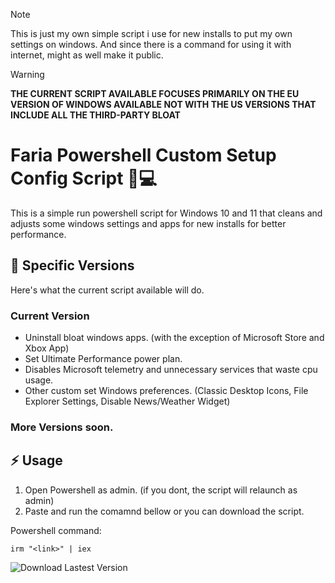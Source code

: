 > [!NOTE]
> This is just my own simple script i use for new installs to put my own settings on windows. And since there is a command for using it with internet, might as well make it public.

> [!WARNING]
> **THE CURRENT SCRIPT AVAILABLE FOCUSES PRIMARILY ON THE EU VERSION OF WINDOWS AVAILABLE NOT WITH THE US VERSIONS THAT INCLUDE ALL THE THIRD-PARTY BLOAT** 

# Faria Powershell Custom Setup Config Script :large_blue_diamond::computer:
This is a simple run powershell script for Windows 10 and 11 that cleans and adjusts some windows settings and apps for new installs for better performance.

## :scroll: Specific Versions
Here's what the current script available will do.
### Current Version
- Uninstall bloat windows apps. (with the exception of Microsoft Store and Xbox App)
- Set Ultimate Performance power plan.
- Disables Microsoft telemetry and unnecessary services that waste cpu usage.
- Other custom set Windows preferences. (Classic Desktop Icons, File Explorer Settings, Disable News/Weather Widget)

### More Versions soon.

## :zap: Usage
1. Open Powershell as admin. (if you dont, the script will relaunch as admin)
2. Paste and run the comamnd bellow or you can download the script.

Powershell command:
```
irm "<link>" | iex
```

![Download Lastest Version](https://img.shields.io/github/downloads/dfaria5/faria-ps-utilsetupconf-script/latest/total?style=for-the-badge)
